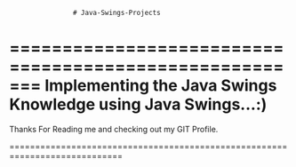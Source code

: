                     # Java-Swings-Projects
=======================================================
Implementing the Java Swings Knowledge using Java Swings...:)
============================================================================
Thanks For Reading me and checking out my GIT Profile.



============================================================================

